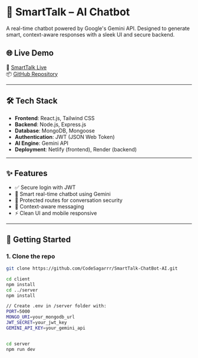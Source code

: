 # 🤖 SmartTalk – AI Chatbot

A real-time chatbot powered by Google's Gemini API. Designed to generate smart, context-aware responses with a sleek UI and secure backend.

## 🌐 Live Demo

🔗 [SmartTalk Live](https://smarttalk-chatbot-ai.netlify.app/)  
📦 [GitHub Repository](https://github.com/CodeSagarrr/SmartTalk_ChatBot)

---

## 🛠️ Tech Stack

- **Frontend**: React.js, Tailwind CSS
- **Backend**: Node.js, Express.js
- **Database**: MongoDB, Mongoose
- **Authentication**: JWT (JSON Web Token)
- **AI Engine**: Gemini API
- **Deployment**: Netlify (frontend), Render (backend)

---

## ✨ Features

- ✅ Secure login with JWT
- 💬 Smart real-time chatbot using Gemini
- 🔐 Protected routes for conversation security
- 🧠 Context-aware messaging
- ⚡ Clean UI and mobile responsive



---

## 🚀 Getting Started

### 1. Clone the repo
```bash
git clone https://github.com/CodeSagarrr/SmartTalk-ChatBot-AI.git

cd client
npm install
cd ../server
npm install

// Create .env in /server folder with:
PORT=5000
MONGO_URI=your_mongodb_url
JWT_SECRET=your_jwt_key
GEMINI_API_KEY=your_gemini_api


cd server
npm run dev
